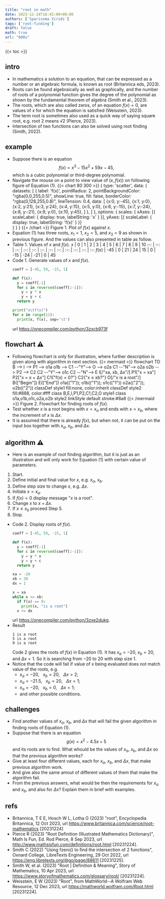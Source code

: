 ```yaml
---
title: "root in math"
date: 2023-12-24T16:43:00+08:00
authors: ['Sparisoma Viridi']
tags: ['root-finding']
draft: false
math: true
url: "000u"
---
```

{{< toc >}}


## intro
+ In mathematics a solution to an equation, that can be expressed as a number or an algebraic formula, is known as root (Britannica eds, 2023).
+ Roots can be found algebraically as well as graphically, and the number of roots of a polynomial function gives the degree of the polynomial as shown by the fundamental theorem of algebra (Smith et al., 2023).
+ The roots, which are also called zeros, of an equation $f(x) = 0$, are values of $x$ for which the equation is satisfied (Weisstein, 2023).
+ The term root is sometimes also used as a quick way of saying square root, e.g. root 2 means &Sqrt;2 (Pierce, 2023).
+ Intersection of two functions can also be solved using root finding (Smith, 2022).


## example
+ Suppose there is an equation
$$\tag{1}
f(x) = x^3 - 15x^2 + 59x - 45,
$$
which is a cubic polynomial or third-degree polynomial.
+ Navigate the mouse on a point to view value of $(x, f(x))$ on following figure of Equation (1).
  {{< chart 80 300 >}}
  {
    type: 'scatter',
    data:
    {
      datasets: [
        {
          label: 'f(x)',
          pointRadius: 2,
          pointBackgroundColor: "rgba(0,0,255,0.5)",
          showLine: true,
          fill: false,
          borderColor: "rgba(0,128,255,0.8)",
          lineTension: 0.4,
          data:
          [
{x:0, y:-45},
{x:1, y:0},
{x:2, y:21},
{x:3, y:24},
{x:4, y:15},
{x:5, y:0},
{x:6, y:-15},
{x:7, y:-24},
{x:8, y:-21},
{x:9, y:0},
{x:10, y:45},
          ]
        },
      ]
    },
    options: {
      scales: {
        xAxes: [{
          scaleLabel: {
          display: true,
          labelString: 'x'
          }
        }],
        yAxes: [{
          scaleLabel: {
          display: true,
          labelString: 'f(x)'
          }
        }]    
      }
    }
  }
  {{< /chart >}}
  Figure 1. Plot of $f(x)$ against $x$.
+ Equation (1) has three roots, $x_1 = 1$, $x_2 = 5$, and $x_3 = 9$ as shown in previous figure. And the values can also presented in table as follow.
+ Table 1. Values of $x$ and $f(x)$.
$x$ | 0 | 1 | 2 | 3 | 4 | 5 | 6 | 7 | 8 | 9 | 10
:-: | :-: | :-: | :-: | :-: | :-: | :-: | :-: | :-: | :-: | :-: | :-:
$f(x)$ | -45 | 0 | 21 | 24 | 15 | 0 | -15 | -24 | -21 | 0 | 45
+ Code 1. Generate values of $x$ and $f(x)$.
  ```python
  coeff = [-45, 59, -15, 1]

  def f(x):
    y = coeff[-1]
    for c in reversed(coeff[:-1]):
      y = y * x
      y = y + c
    return y

  print("x\tf(x)")
  for x in range(11):
    print(x, f(x), sep='\t')

  ```
  url https://onecompiler.com/python/3zxcb973f


## flowchart &#9888;
+ Following flowchart is only for illustration, where further description is given along with algorithm in next section.
{{< mermaid >}}
flowchart TD
  B --> I --> P1 --> o1a
  o1b --> C1 --"Y"--> O --> o2a
  C1 --"N"--> o2a
  o2b --> P2 --> C2
  C2 --"Y"--> o1c
  C2 --"N"--> E
  I[/"xa, xb, &Delta;x"/]
  P1["x = xa"]
  P2["x = x + &Delta;x"]
  C1{"f(x) = 0?"}
  C2{"x &le; xb?"}
  O[/"x is a root"/]
  B(["Begin"])
  E(["End"])
  o1a(("1")); o1b(("1")); o1c(("1"))
  o2a(("2")); o2b(("2"))
  classDef style1 fill:none, color:inherit
  classDef style2 fill:#888, color:#fff
  class B,E,I,P1,P2,C1,C2,O style1
  class o1a,o1b,o1c,o2a,o2b style2
  linkStyle default stroke:#8a8
{{< /mermaid >}}
Figure 2. Flowchart for finding roots of $f(x)$.
+ Test whether $x$ is a root begins with $x = x_a$ and ends with  $x = x_b$, where the increment of $x$ is $\Delta x$.
+ It is assumed that there is already $f(x)$, but when not, it can be put on the input box together with $x_a$, $x_b$, and $\Delta x$.


## algorithm &#9888;
+  Here is an example of root finding algorithm, but it is just as an illustration and will only work for Equation (1) with certain value of parameters.
  1. Start.
  2. Define initial and final value for $x$, e.g. $x_a$, $x_b$.
  3. Define step size to change $x$, e.g. $\Delta x$.
  4. Initiate $x = x_a$.
  5. If $f(x) = 0$ display message "$x$ is a root".
  6. Change $x$ to $x + \Delta x$.
  7. If $x \le x_b$ proceed Step 5.
  8. Stop.
+ Code 2. Display roots of $f(x)$.
  ```python
  coeff = [-45, 59, -15, 1]

  def f(x):
    y = coeff[-1]
    for c in reversed(coeff[:-1]):
      y = y * x
      y = y + c
    return y

  xa = -20
  xb = 20
  dx = 1

  x = xa
  while x <= xb:
    if f(x) == 0:
      print(x, "is a root")
    x += dx
  ```
  url https://onecompiler.com/python/3zxe2dukg.
+ Result
  ```
  1 is a root
  5 is a root
  9 is a root
  ```
  Code 2 gives the roots of $f(x)$ in Equation (1). It has $x_a = -20$, $x_b = 20$, and $\Delta x = 1$. So it is searching from $-20$ to $20$ with step size $1$.
+ Notice that the code will fail if value of $x$ being evaluated does not match value of the roots, e.g.
  - $x_a = -20$, &nbsp; $x_b = 20$, &nbsp; $\Delta x = 2$;
  - $x_a = -21.5$, &nbsp; $x_b = 20$, &nbsp; $\Delta x = 1$;
  - $x_a = -20$, &nbsp; $x_b = 0$, &nbsp; $\Delta x = 1$;
  - and other possible conditions.


## challenges
+ Find another values of $x_a$, $x_b$, and $\Delta x$ that will fail the given algorithm in finding roots of Equation (1).
+ Suppose that there is an equation
$$\tag{2}
g(x) = x^2 - 4.5x + 5
$$
and its roots are to find. What whould be the values of $x_a$, $x_b$, and $\Delta x$ so that the previous algorithm works?
+ Give at least four different values, each for $x_a$, $x_b$, and $\Delta x$, that make previous algorithm work.
+ And give also the same amout of different values of them that make the algorithm fail.
+ From the previous answers, what would be then the requirements for $x_a$ and $x_b$, and also for $\Delta x$? Explain them in brief with examples.


## refs
+ Britannica, T E E, Hosch W L, Lotha G (2023) "root", Encyclopedia Britannica, 12 Oct 2023, url https://www.britannica.com/science/root-mathematics [20231224]
+ Pierce R (2023) "Root Definition (Illustrated Mathematics Dictionary)", Math Is Fun, Ed. Rod Pierce, 8 Sep 2023, url http://www.mathsisfun.com/definitions/root.html [20231224].
+ Smith C (2022) "Using fzero() to find the intersection of 2 functions", Oxnard College, LibreTexts Engineering, 29 Oct 2022, url https://eng.libretexts.org/@go/page/88611 [20231225].
+ Smith W, et al. (2023) "Root | Definition & Meaning", Story of Mathematics, 10 Apr 2023, url https://www.storyofmathematics.com/glossary/root/ [20231224].
+ Weisstein, E W (2023) "Root", from MathWorld--A Wolfram Web Resource, 12 Dec 2023, url https://mathworld.wolfram.com/Root.html [20231224].
